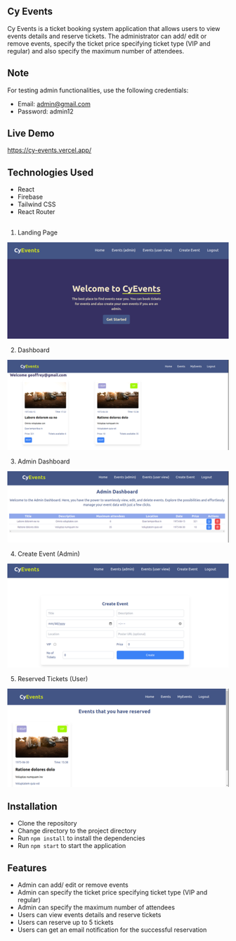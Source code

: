 ## Cy Events

Cy Events is a ticket booking system application that allows users to view events details and reserve tickets. The administrator can add/ edit or remove events, specify the ticket price specifying ticket type (VIP and regular) and also specify the maximum number of attendees.

## Note

For testing admin functionalities, use the following credentials:

- Email: admin@gmail.com
- Password: admin12

## Live Demo

https://cy-events.vercel.app/

## Technologies Used

- React
- Firebase
- Tailwind CSS
- React Router

##

1. Landing Page

![landing](src/assets/landing.png)

2. Dashboard

![dashboard](src/assets/dashboard.png)

3. Admin Dashboard

![admin](src/assets/admin.png)

4. Create Event (Admin)

![create](src/assets/create.png)

5. Reserved Tickets (User)

![reserved](src/assets/reserved.png)

## Installation

- Clone the repository
- Change directory to the project directory
- Run `npm install` to install the dependencies
- Run `npm start` to start the application

## Features

- Admin can add/ edit or remove events
- Admin can specify the ticket price specifying ticket type (VIP and regular)
- Admin can specify the maximum number of attendees
- Users can view events details and reserve tickets
- Users can reserve up to 5 tickets
- Users can get an email notification for the successful reservation
